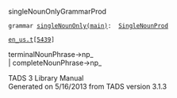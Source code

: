 ---
---
<span class="title">singleNounOnly</span><span class="type">GrammarProd</span>

`grammar `<span class="classExtLink">[`singleNounOnly(main)`](../object/singleNounOnly(main).html)</span>` :   `[`SingleNounProd`](../object/SingleNounProd.html)

[`en_us.t`](../file/en_us.t.html)`[`[`5439`](../source/en_us.t.html#5439)`]`

<div class="gramrule">

terminalNounPhrase-\>np\_  
\| completeNounPhrase-\>np\_  

</div>

<div class="ftr">

TADS 3 Library Manual  
Generated on 5/16/2013 from TADS version 3.1.3

</div>
